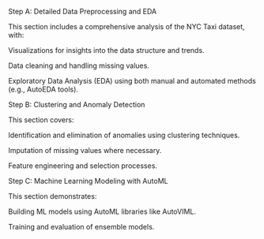 Step A: Detailed Data Preprocessing and EDA

This section includes a comprehensive analysis of the NYC Taxi dataset, with:


Visualizations for insights into the data structure and trends.

Data cleaning and handling missing values.

Exploratory Data Analysis (EDA) using both manual and automated methods (e.g., AutoEDA tools).




Step B: Clustering and Anomaly Detection

This section covers:


Identification and elimination of anomalies using clustering techniques.

Imputation of missing values where necessary.

Feature engineering and selection processes.


Step C: Machine Learning Modeling with AutoML

This section demonstrates:



Building ML models using AutoML libraries like AutoVIML.

Training and evaluation of ensemble models.
